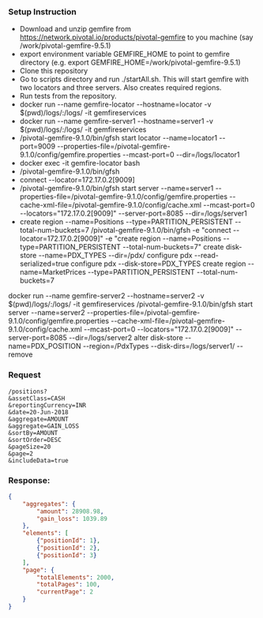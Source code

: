 
### Setup Instruction
* Download and unzip gemfire from https://network.pivotal.io/products/pivotal-gemfire to you machine (say /work/pivotal-gemfire-9.5.1)
* export environment variable GEMFIRE_HOME to point to gemfire directory (e.g. export GEMFIRE_HOME=/work/pivotal-gemfire-9.5.1)
* Clone this repository
* Go to scripts directory and run ./startAll.sh. This will start gemfire with two locators and three servers. Also creates required regions.
* Run tests from the repository.
* docker run --name gemfire-locator --hostname=locator -v $(pwd)/logs/:/logs/ -it gemfireservices
* docker run --name gemfire-server1 --hostname=server1 -v $(pwd)/logs/:/logs/ -it gemfireservices
* /pivotal-gemfire-9.1.0/bin/gfsh start locator --name=locator1 --port=9009 --properties-file=/pivotal-gemfire-9.1.0/config/gemfire.properties --mcast-port=0 --dir=/logs/locator1
* docker exec -it gemfire-locator bash
* /pivotal-gemfire-9.1.0/bin/gfsh 
* connect --locator=172.17.0.2[9009]
* /pivotal-gemfire-9.1.0/bin/gfsh start server --name=server1 --properties-file=/pivotal-gemfire-9.1.0/config/gemfire.properties --cache-xml-file=/pivotal-gemfire-9.1.0/config/cache.xml --mcast-port=0 --locators="172.17.0.2[9009]" --server-port=8085 --dir=/logs/server1
* create region --name=Positions --type=PARTITION_PERSISTENT --total-num-buckets=7
  /pivotal-gemfire-9.1.0/bin/gfsh -e "connect --locator=172.17.0.2[9009]" -e "create region --name=Positions --type=PARTITION_PERSISTENT --total-num-buckets=7" 
create disk-store --name=PDX_TYPES --dir=/pdx/
configure pdx --read-serialized=true
configure pdx --disk-store=PDX_TYPES
create region --name=MarketPrices --type=PARTITION_PERSISTENT --total-num-buckets=7

docker run --name gemfire-server2 --hostname=server2 -v $(pwd)/logs/:/logs/ -it gemfireservices
/pivotal-gemfire-9.1.0/bin/gfsh start server --name=server2 --properties-file=/pivotal-gemfire-9.1.0/config/gemfire.properties --cache-xml-file=/pivotal-gemfire-9.1.0/config/cache.xml --mcast-port=0 --locators="172.17.0.2[9009]" --server-port=8085 --dir=/logs/server2
alter disk-store --name=PDX_POSITION --region=/PdxTypes --disk-dirs=/logs/server1/ --remove


### Request
```
/positions?
&assetClass=CASH
&reportingCurrency=INR
&date=20-Jun-2018
&aggregate=AMOUNT
&aggregate=GAIN_LOSS
&sortBy=AMOUNT
&sortOrder=DESC
&pageSize=20
&page=2
&includeData=true
```

### Response:
```json
{
    "aggregates": {
        "amount": 28908.98,
        "gain_loss": 1039.89
    },
    "elements": [
        {"positionId": 1},
        {"positionId": 2},
        {"positionId": 3}
    ],
    "page": {
        "totalElements": 2000,
        "totalPages": 100,
        "currentPage": 2
    }
}
```
